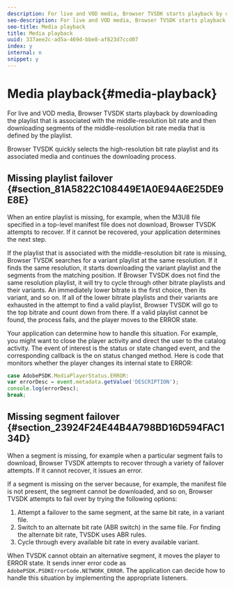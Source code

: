 ```yaml
---
description: For live and VOD media, Browser TVSDK starts playback by downloading the playlist that is associated with the middle-resolution bit rate and then downloading segments of the middle-resolution bit rate media that is defined by the playlist.
seo-description: For live and VOD media, Browser TVSDK starts playback by downloading the playlist that is associated with the middle-resolution bit rate and then downloading segments of the middle-resolution bit rate media that is defined by the playlist.
seo-title: Media playback
title: Media playback
uuid: 337aee2c-ad5a-469d-bbe8-af823d7ccd07
index: y
internal: n
snippet: y
---
```


# Media playback{#media-playback}

For live and VOD media, Browser TVSDK starts playback by downloading the playlist that is associated with the middle-resolution bit rate and then downloading segments of the middle-resolution bit rate media that is defined by the playlist.

Browser TVSDK quickly selects the high-resolution bit rate playlist and its associated media and continues the downloading process.

## Missing playlist failover {#section_81A5822C108449E1A0E94A6E25DE9E8E}

When an entire playlist is missing, for example, when the M3U8 file specified in a top-level manifest file does not download, Browser TVSDK attempts to recover. If it cannot be recovered, your application determines the next step.

If the playlist that is associated with the middle-resolution bit rate is missing, Browser TVSDK searches for a variant playlist at the same resolution. If it finds the same resolution, it starts downloading the variant playlist and the segments from the matching position. If Browser TVSDK does not find the same resolution playlist, it will try to cycle through other bitrate playlists and their variants. An immediately lower bitrate is the first choice, then its variant, and so on. If all of the lower bitrate playlists and their variants are exhausted in the attempt to find a valid playlist, Browser TVSDK will go to the top bitrate and count down from there. If a valid playlist cannot be found, the process fails, and the player moves to the ERROR state.

Your application can determine how to handle this situation. For example, you might want to close the player activity and direct the user to the catalog activity. The event of interest is the status or state changed event, and the corresponding callback is the on status changed method. Here is code that monitors whether the player changes its internal state to ERROR:

```js
case AdobePSDK.MediaPlayerStatus.ERROR:  
var errorDesc = event.metadata.getValue('DESCRIPTION'); 
console.log(errorDesc); 
break; 

```

## Missing segment failover {#section_23924F24E44B4A798BD16D594FAC134D}

When a segment is missing, for example when a particular segment fails to download, Browser TVSDK attempts to recover through a variety of failover attempts. If it cannot recover, it issues an error.

If a segment is missing on the server because, for example, the manifest file is not present, the segment cannot be downloaded, and so on, Browser TVSDK attempts to fail over by trying the following options:

1. Attempt a failover to the same segment, at the same bit rate, in a variant file. 
1. Switch to an alternate bit rate (ABR switch) in the same file. For finding the alternate bit rate, TVSDK uses ABR rules. 
1. Cycle through every available bit rate in every available variant.

When TVSDK cannot obtain an alternative segment, it moves the player to ERROR state. It sends inner error code as `AdobePSDK.PSDKErrorCode.NETWORK_ERROR`. The application can decide how to handle this situation by implementing the appropriate listeners. 
